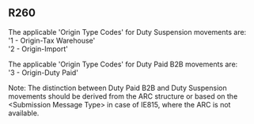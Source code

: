 ## R260
The applicable 'Origin Type Codes' for Duty Suspension movements are:  
'1 - Origin-Tax Warehouse'  
'2 - Origin-Import'  
   
The applicable 'Origin Type Codes' for Duty Paid B2B movements are:  
'3 - Origin-Duty Paid'  
   
Note: The distinction between Duty Paid B2B and Duty Suspension movements should be derived from the ARC structure or based on the &lt;Submission Message Type&gt; in case of IE815, where the ARC is not available.
